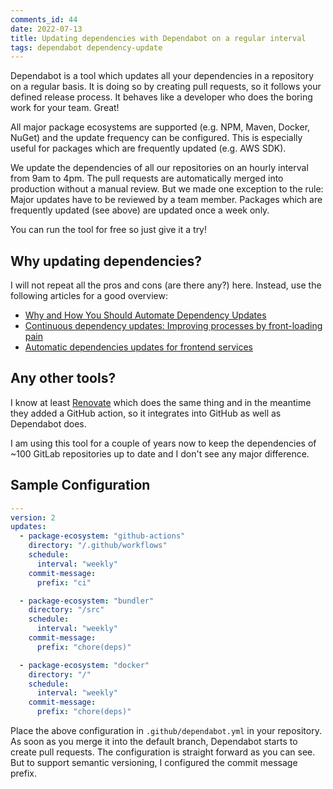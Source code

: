 ```yaml
---
comments_id: 44
date: 2022-07-13
title: Updating dependencies with Dependabot on a regular interval
tags: dependabot dependency-update
---
```

Dependabot is a tool which updates all your dependencies in a repository on a regular basis. It is doing so by creating pull
requests, so it follows your defined release process. It behaves like a developer who does the boring work for your team. Great!

All major package ecosystems are supported (e.g. NPM, Maven, Docker, NuGet) and the update frequency can be configured.
This is especially useful for packages which are frequently updated (e.g. AWS SDK).

We update the dependencies of all our repositories on an hourly interval from 9am to 4pm. The pull requests are
automatically merged into production without a manual review. But we made one exception to the rule: Major updates have
to be reviewed by a team member. Packages which are frequently updated (see above) are updated once a week only.

You can run the tool for free so just give it a try!

## Why updating dependencies?

I will not repeat all the pros and cons (are there any?) here. Instead, use the following articles for a good overview:

- [Why and How You Should Automate Dependency Updates](https://www.mend.io/free-developer-tools/blog/why-and-how-you-should-automate-dependency-updates/)
- [Continuous dependency updates: Improving processes by front-loading pain](https://snyk.io/blog/continuous-dependency-updates-improving-processes-front-loading-pain/)
- [Automatic dependencies updates for frontend services](https://medium.com/azimolabs/automatic-dependencies-updates-for-frontend-services-3af5873d5592)

## Any other tools?

I know at least [Renovate](https://www.mend.io/free-developer-tools/renovate/) which does the same thing and in the meantime
they added a GitHub action, so it integrates into GitHub as well as Dependabot does.

I am using this tool for a couple of years now to keep the dependencies of ~100 GitLab repositories up to date and
I don't see any major difference.

## Sample Configuration

```yaml
---
version: 2
updates:
  - package-ecosystem: "github-actions"
    directory: "/.github/workflows"
    schedule:
      interval: "weekly"
    commit-message:
      prefix: "ci"

  - package-ecosystem: "bundler"
    directory: "/src"
    schedule:
      interval: "weekly"
    commit-message:
      prefix: "chore(deps)"

  - package-ecosystem: "docker"
    directory: "/"
    schedule:
      interval: "weekly"
    commit-message:
      prefix: "chore(deps)"
```

Place the above configuration in `.github/dependabot.yml` in your repository. As soon as you merge it into the default branch,
Dependabot starts to create pull requests. The configuration is straight forward as you can see. But to support semantic
versioning, I configured the commit message prefix.
